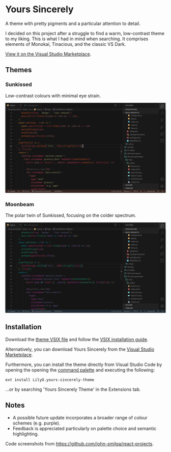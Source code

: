 # Yours Sincerely
A theme with pretty pigments and a particular attention to detail.

I decided on this project after a struggle to find a warm, low-contrast theme to my liking. This is what I had in mind when searching. It comprises elements of Monokai, Tinacious, and the classic VS Dark.

[View it on the Visual Studio Marketplace](https://marketplace.visualstudio.com/items?itemName=LilyO.yours-sincerely-theme).

## Themes

### Sunkissed

Low-contrast colours with minimal eye strain.

![](images/sunkissed-ss.png)

### Moonbeam

The polar twin of Sunkissed, focusing on the colder spectrum.

![](images/moonbeam-ss.png)

## Installation

Download the [theme VSIX file](https://github.com/LilyAsFlora/Yours-Sincerely/blob/master/yours-sincerely-theme-0.0.2.vsix) and follow the [VSIX installation guide](https://code.visualstudio.com/docs/editor/extension-marketplace#_install-from-a-vsix).

Alternatively, you can download Yours Sincerely from the [Visual Studio Marketplace](https://marketplace.visualstudio.com/items?itemName=LilyO.yours-sincerely-theme).

Furthermore, you can install the theme directly from Visual Studio Code by opening the opening the [command palette](https://code.visualstudio.com/docs/getstarted/userinterface#_command-palette) and executing the following:
```
ext install LilyO.yours-sincerely-theme
```

...or by searching 'Yours Sincerely Theme' in the Extensions tab.

## Notes
- A possible future update incorporates a broader range of colour schemes (e.g. purple).
- Feedback is appreciated particularly on palette choice and semantic highlighting.

Code screenshots from https://github.com/john-smilga/react-projects.
